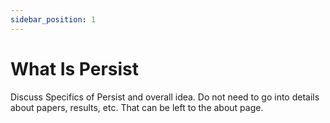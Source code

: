 ```yaml
---
sidebar_position: 1
---
```


# What Is Persist

Discuss Specifics of Persist and overall idea. Do not need to go into details about papers, results, etc. That can be left to the about page.